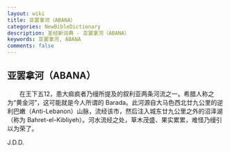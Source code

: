 ```yaml
---
layout: wiki
title: 亚罢拿河（ABANA）
categories: NewBibleDictionary
description: 圣经新词典 - 亚罢拿河（ABANA）
keywords: 亚罢拿河, ABANA
comments: false
---
```


## 亚罢拿河（ABANA）

　　在王下五12，患大痲疯者乃缦所提及的叙利亚两条河流之一。希腊人称之为“黄金河”，这可能就是今人所谓的 Barada。此河源自大马色西北廿九公里的逆利巴嫩（Anti-Lebanon）山脉，流经该市，然后注入城东廿九公里之外的沼泽湖（称为 Bahret-el-Kibliyeh）。河水流经之处，草木茂盛、果实累累，难怪乃缦引以为荣了。

J.D.D.
